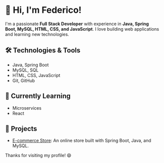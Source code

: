 # 👋 Hi, I'm Federico!

I'm a passionate **Full Stack Developer** with experience in **Java, Spring Boot, MySQL, HTML, CSS, and JavaScript**. I love building web applications and learning new technologies.

## 🛠️ Technologies & Tools
- Java, Spring Boot
- MySQL, SQL
- HTML, CSS, JavaScript
- Git, GitHub

## 🌱 Currently Learning
- Microservices
- React

## 💼 Projects
- [E-commerce Store](https://github.com/federico0696/ecommerceTiendaOnline): An online store built with Spring Boot, Java, and MySQL.


Thanks for visiting my profile! 😄

